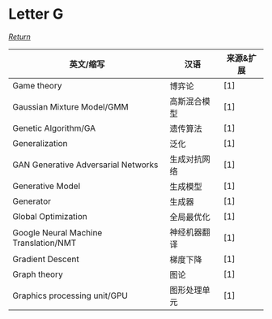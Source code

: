 # Letter G
[*Return*](https://github.com/SyncedAI00/Artificial-Intelligence-Terminology/blob/master/README.md)

英文/缩写|汉语|来源&扩展
---|---|---
Game theory|博弈论|[1]
Gaussian Mixture Model/GMM|高斯混合模型|[1]
Genetic Algorithm/GA|遗传算法|[1]
Generalization|泛化|[1]
GAN	Generative Adversarial Networks|生成对抗网络|[1]
Generative Model|生成模型|[1]
Generator|生成器|[1]
Global Optimization|全局最优化|[1]
Google Neural Machine Translation/NMT|神经机器翻译|[1]
Gradient Descent|梯度下降|[1]
Graph theory|图论|[1]
Graphics processing unit/GPU|图形处理单元|[1]

